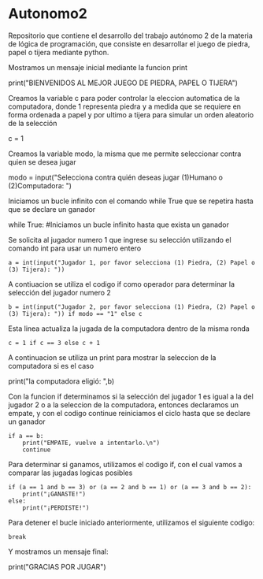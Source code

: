 # Autonomo2
Repositorio que contiene el desarrollo del trabajo autónomo 2 de la materia de lógica de programación, que consiste en desarrollar el juego de piedra, papel o tijera mediante python.

Mostramos un mensaje inicial mediante la funcion print

print("BIENVENIDOS AL MEJOR JUEGO DE PIEDRA, PAPEL O TIJERA")

Creamos la variable c para poder controlar la eleccion automatica de la computadora, donde 1 representa piedra y a medida que se requiere en forma ordenada a papel y por ultimo a tijera para simular un orden aleatorio de la selección

c = 1

Creamos la variable modo, la misma que me permite seleccionar contra quien se desea jugar

modo = input("Selecciona contra quién deseas jugar (1)Humano o (2)Computadora: ")

Iniciamos un bucle infinito con el comando while True que se repetira hasta que se declare un ganador

while True: #Iniciamos un bucle infinito hasta que exista un ganador

Se solicita al jugador numero 1 que ingrese su selección utilizando el comando int para usar un numero entero

    a = int(input("Jugador 1, por favor selecciona (1) Piedra, (2) Papel o (3) Tijera): "))
 
A contiuacion se utiliza el codigo if como operador para determinar la selección del jugador numero 2    
    
    b = int(input("Jugador 2, por favor selecciona (1) Piedra, (2) Papel o (3) Tijera): ")) if modo == "1" else c

Esta linea actualiza la jugada de la computadora dentro de la misma ronda
    
    c = 1 if c == 3 else c + 1

A continuacion se utiliza un print para mostrar la seleccion de la computadora si es el caso 

print("la computadora eligió: ",b)

Con la funcion if determinamos si la selección del jugador 1 es igual a la del jugador 2 o a la seleccion de la computadora, entonces declaramos un empate, y con el codigo continue reiniciamos el ciclo hasta que se declare un ganador
    
    if a == b:
        print("EMPATE, vuelve a intentarlo.\n")
        continue
    
Para determinar si ganamos, utilizamos el codigo if, con el cual vamos a comparar las jugadas logicas posibles
    
    if (a == 1 and b == 3) or (a == 2 and b == 1) or (a == 3 and b == 2):
        print("¡GANASTE!")
    else:
        print("¡PERDISTE!")

Para detener el bucle iniciado anteriormente, utilizamos el siguiente codigo:
    
    break

Y mostramos un mensaje final:

print("GRACIAS POR JUGAR")
